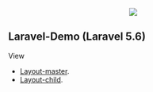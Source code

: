 <p align="center"><img src="https://laravel.com/assets/img/components/logo-laravel.svg"></p>

## Laravel-Demo (Laravel 5.6)

View

- [Layout-master](https://github.com/wiki0918/laravel-demo/tree/master/resources/views/layouts/master.blade.php).
- [Layout-child](https://github.com/wiki0918/laravel-demo/blob/master/resources/views/carlist.blade.php).
